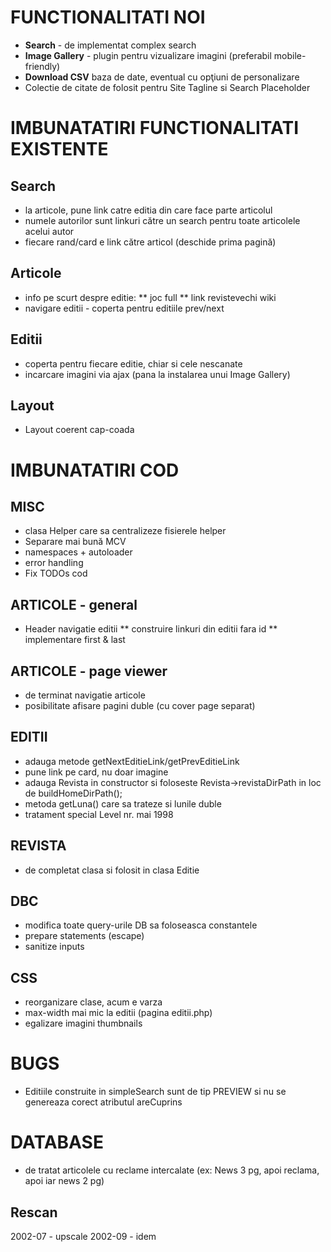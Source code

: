 
FUNCTIONALITATI NOI
======================================
* **Search** - de implementat complex search
* **Image Gallery** - plugin pentru vizualizare imagini (preferabil mobile-friendly)
* **Download CSV** baza de date, eventual cu opţiuni de personalizare
* Colectie de citate de folosit pentru Site Tagline si Search Placeholder


IMBUNATATIRI FUNCTIONALITATI EXISTENTE
======================================

Search
------------------
* la articole, pune link catre editia din care face parte articolul
* numele autorilor sunt linkuri către un search pentru toate articolele acelui autor
* fiecare rand/card e link către articol (deschide prima pagină)

Articole
------------------
* info pe scurt despre editie:
  ** joc full
  ** link revistevechi wiki
* navigare editii - coperta pentru editiile prev/next

Editii
------------------
* coperta pentru fiecare editie, chiar si cele nescanate
* incarcare imagini via ajax (pana la instalarea unui Image Gallery)

Layout
------------------
* Layout coerent cap-coada



IMBUNATATIRI COD
================================================

MISC
------------------
* clasa Helper care sa centralizeze fisierele helper
* Separare mai bună MCV
* namespaces + autoloader
* error handling
* Fix TODOs cod

ARTICOLE - general
------------------
* Header navigatie editii
  ** construire linkuri din editii fara id
  ** implementare first & last

ARTICOLE - page viewer
------------------
* de terminat navigatie articole
* posibilitate afisare pagini duble (cu cover page separat)

EDITII
------------------
* adauga metode getNextEditieLink/getPrevEditieLink
* pune link pe card, nu doar imagine
* adauga Revista in constructor si foloseste Revista->revistaDirPath
  in loc de buildHomeDirPath();
* metoda getLuna() care sa trateze si lunile duble
* tratament special Level nr. mai 1998

REVISTA
------------------
* de completat clasa si folosit in clasa Editie

DBC
------------------
* modifica toate query-urile DB sa foloseasca constantele
* prepare statements (escape)
* sanitize inputs

CSS
------------------
* reorganizare clase, acum e varza
* max-width mai mic la editii (pagina editii.php)
* egalizare imagini thumbnails


BUGS
======================================
* Editiile construite in simpleSearch sunt de tip PREVIEW si nu se genereaza corect atributul areCuprins


DATABASE
======================================
* de tratat articolele cu reclame intercalate (ex: News 3 pg, apoi reclama, apoi iar news 2 pg)

Rescan
------------------
2002-07 - upscale
2002-09 - idem